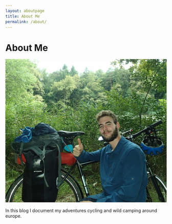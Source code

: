 ```yaml
---
layout: aboutpage
title: About Me
permalink: /about/
---
```


# About Me



![Me](/picture_of_me.jpg)

In this blog I document my adventures cycling and wild camping around europe.

<!--
<a href="https://www.revolut.me/andrsve07">
  <img src="/revolut.svg">
</a>
-->
